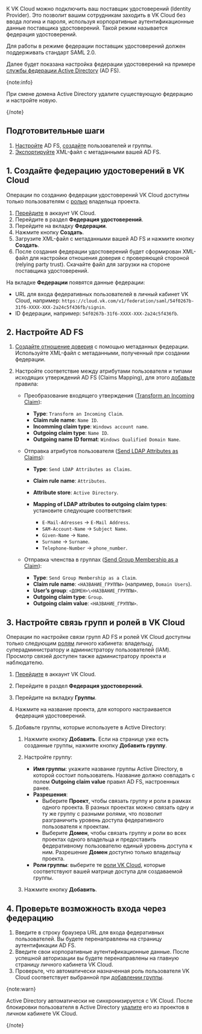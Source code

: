 К VK Cloud можно подключить ваш поставщик удостоверений (Identity Provider). Это позволит вашим сотрудникам заходить в VK Cloud без ввода логина и пароля, используя корпоративные аутентификационные данные поставщика удостоверений. Такой режим называется федерация удостоверений.

Для работы в режиме федерации поставщик удостоверений должен поддерживать стандарт SAML 2.0.

Далее будет показана настройка федерации удостоверений на примере [службы федерации Active Directory](https://learn.microsoft.com/ru-ru/windows-server/identity/ad-fs/ad-fs-overview) (AD FS).

{note:info}

При смене домена Active Directory удалите существующую федерацию и настройте новую.

{/note}

## Подготовительные шаги

1. [Настройте](https://learn.microsoft.com/ru-ru/windows-server/identity/ad-fs/ad-fs-deployment) AD FS, [создайте](https://learn.microsoft.com/en-us/powershell/module/activedirectory/add-adgroupmember?view=windowsserver2022-ps) пользователей и группы.
1. [Экспортируйте](https://learn.microsoft.com/en-us/windows-server/identity/ad-fs/troubleshooting/ad-fs-tshoot-endpoints#federation-metadata-test) XML-файл с метаданными вашей AD FS.

## 1. Создайте федерацию удостоверений в VK Cloud

Операции по созданию федерации удостоверений VK Cloud доступны только пользователям с [ролью](/ru/tools-for-using-services/account/concepts/rolesandpermissions) владельца проекта.

1. [Перейдите](https://cloud.vk.com/account) в аккаунт VK Cloud.
1. Перейдите в раздел **Федерация удостоверений**.
1. Перейдите на вкладку **Федерации**.
1. Нажмите кнопку **Создать**.
1. Загрузите XML-файл с метаданными вашей AD FS и нажмите кнопку **Создать**.
1. После создания федерации удостоверений будет сформирован XML-файл для настройки отношения доверия с проверяющей стороной (relying party trust). Скачайте файл для загрузки на стороне поставщика удостоверений.

На вкладке **Федерации** появятся данные федерации:

- URL для входа федеративных пользователей в личный кабинет VK Cloud, например: `https://cloud.vk.com/v1/federation/saml/54f0267b-31f6-XXXX-XXX-2a24c5f436fb/signin`.
- ID федерации, например: `54f0267b-31f6-XXXX-XXX-2a24c5f436fb`.

## 2. Настройте AD FS

1. [Создайте отношение доверия](https://learn.microsoft.com/ru-ru/windows-server/identity/ad-fs/operations/create-a-relying-party-trust#to-create-a-claims-aware-relying-party-trust-using-federation-metadata) с помощью метаданных федерации. Используйте XML-файл с метаданными, полученный при создании федерации.
1. Настройте соответствие между атрибутами пользователя и типами исходящих утверждений AD FS (Claims Mapping), для этого [добавьте](https://learn.microsoft.com/en-us/windows-server/identity/ad-fs/deployment/checklist--creating-claim-rules-for-a-relying-party-trust) правила:

    - Преобразование входящего утверждения ([Transform an Incoming Claim](https://learn.microsoft.com/en-us/windows-server/identity/ad-fs/operations/create-a-rule-to-transform-an-incoming-claim)):

        - **Type**: `Transform an Incoming Claim`.
        - **Claim rule name**: `Name ID`.
        - **Incomming claim type**: `Windows account name`.
        - **Outgoing claim type**: `Name ID`.
        - **Outgoing name ID format**: `Windows Qualified Domain Name`.
    - Отправка атрибутов пользователя ([Send LDAP Attributes as Claims](https://learn.microsoft.com/en-us/windows-server/identity/ad-fs/operations/create-a-rule-to-send-ldap-attributes-as-claims)):

        - **Type**: `Send LDAP Attributes as Claims`.
        - **Claim rule name**: `Attributes`.
        - **Attribute store**: `Active Directory`.
        - **Mapping of LDAP attributes to outgoing claim types**: установите следующие соответствия:

            - `E-Mail-Adresses` → `E-Mail Address`.
            - `SAM-Account-Name` → `Subject Name`.
            - `Given-Name` → `Name`.
            - `Surname` → `Surname`.
            - `Telephone-Number` → `phone_number`.
    - Отправка членства в группах ([Send Group Membership as a Claim](https://learn.microsoft.com/en-us/windows-server/identity/ad-fs/operations/create-a-rule-to-send-group-membership-as-a-claim)):

        - **Type**: `Send Group Membership as a Claim`.
        - **Claim rule name**: `<НАЗВАНИЕ_ГРУППЫ>` (например, `Domain Users`).
        - **User’s group**: `<ДОМЕН>\<НАЗВАНИЕ_ГРУППЫ>`.
        - **Outgoing claim type**: `Group`.
        - **Outgoing claim value**: `<НАЗВАНИЕ_ГРУППЫ>`.

## 3. Настройте связь групп и ролей в VK Cloud

Операции по настройке связи групп AD FS и ролей VK Cloud доступны только следующим [ролям](/ru/tools-for-using-services/account/concepts/rolesandpermissions) личного кабинета: владельцу, суперадминистратору и администратору пользователей (IAM). Просмотр связей доступен также администратору проекта и наблюдателю.

1. [Перейдите](https://cloud.vk.com/account) в аккаунт VK Cloud.
1. Перейдите в раздел **Федерация удостоверений**.
1. Перейдите на вкладку **Группы**.
1. Нажмите на название проекта, для которого настраивается федерация удостоверений.
1. Добавьте группы, которые используете в Active Directory:

    1. Нажмите кнопку **Добавить**. Если на странице уже есть созданные группы, нажмите кнопку **Добавить группу**.
    1. Настройте группу:

        - **Имя группы**: укажите название группы Active Directory, в которой состоит пользователь. Название должно совпадать с полем **Outgoing claim value** правил AD FS, настроенных ранее.
        - **Разрешения**:
            - Выберите **Проект**, чтобы связать группу и роли в рамках одного проекта. В разных проектах можно связать одну и ту же группу с разными ролями, что позволит разграничить уровень доступа федеративного пользователя к проектам.
            - Выберите **Домен**, чтобы связать группу и роли во всех проектах одного владельца и предоставить федеративному пользователю единый уровень доступа к ним. Разрешение **Домен** доступно только владельцу проекта.
        - **Роли группы**: выберите те [роли VK Cloud](/ru/tools-for-using-services/account/concepts/rolesandpermissions), которые соответствуют вашей матрице доступа для создаваемой группы.

    1. Нажмите кнопку **Добавить**.

## 4. Проверьте возможность входа через федерацию

1. Введите в строку браузера URL для входа федеративных пользователей. Вы будете перенаправлены на страницу аутентификации AD FS.
1. Введите свои корпоративные аутентификационные данные. После успешной авторизации вы будете перенаправлены на главную страницу личного кабинета VK Cloud.
1. Проверьте, что автоматически назначенная роль пользователя VK Cloud соответствует выбранной при [добавлении группы](#3_nastroyte_svyaz_grupp_i_roley_v_vk_cloud).

{note:warn}

Active Directory автоматически не синхронизируется с VK Cloud. После блокировки пользователя в Active Directory [удалите](/ru/tools-for-using-services/account/instructions/project-settings/access-manage#udalenie_uchastnika) его из проектов в личном кабинете VK Cloud.

{/note}
